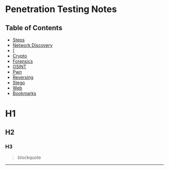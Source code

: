 # Penetration Testing Notes

## Table of Contents

 * [Steps](./steps.md)
 * [Network Discovery]()
 * [
 * [Crypto](./Crypto/README.md)
 * [Forensics](./Forensics/README.md)
 * [OSINT](./OSINT/README.md)
 * [Pwn](./Pwn/README.md)
 * [Reversing](./Reversing/README.md)
 * [Stego](./Stego/README.md)
 * [Web](./Web/README.md)
 * [Bookmarks](./bookmarks.md)



# H1
## H2
### H3

> blockquote

---